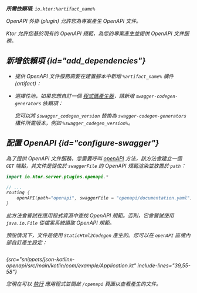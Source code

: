 [//]: # (title: OpenAPI)

<primary-label ref="server-plugin"/>

<var name="artifact_name" value="ktor-server-openapi"/>
<var name="package_name" value="io.ktor.server.plugins.openapi"/>
<var name="plugin_api_link" value="https://api.ktor.io/ktor-server/ktor-server-plugins/ktor-server-openapi/io.ktor.server.plugins.openapi/open-a-p-i.html"/>

<tldr>
<p>
<b>所需依賴項</b>: <code>io.ktor:%artifact_name%</code>
</p>
<var name="example_name" value="json-kotlinx-openapi"/>
<include from="lib.topic" element-id="download_example"/>
<include from="lib.topic" element-id="native_server_not_supported"/>
</tldr>

<link-summary>
OpenAPI 外掛 (plugin) 允許您為專案產生 OpenAPI 文件。
</link-summary>

Ktor 允許您基於現有的 OpenAPI 規範，為您的專案產生並提供 OpenAPI 文件服務。

<include from="server-swagger-ui.md" element-id="open-api-note"/>

## 新增依賴項 {id="add_dependencies"}

* 提供 OpenAPI 文件服務需要在建置腳本中新增 `%artifact_name%` 構件 (artifact)：

  <include from="lib.topic" element-id="add_ktor_artifact"/>

* 選擇性地，如果您想自訂一個 [程式碼產生器](https://github.com/swagger-api/swagger-codegen-generators)，請新增 `swagger-codegen-generators` 依賴項：

  <var name="group_id" value="io.swagger.codegen.v3"/>
  <var name="artifact_name" value="swagger-codegen-generators"/>
  <var name="version" value="swagger_codegen_version"/>
  <include from="lib.topic" element-id="add_artifact"/>

  您可以將 `$swagger_codegen_version` 替換為 `swagger-codegen-generators` 構件所需版本，例如 `%swagger_codegen_version%`。

## 配置 OpenAPI {id="configure-swagger"}

為了提供 OpenAPI 文件服務，您需要呼叫 [openAPI](%plugin_api_link%) 方法，該方法會建立一個 `GET` 端點，其文件是從位於 `swaggerFile` 的 OpenAPI 規範渲染並放置於 `path`：

```kotlin
import io.ktor.server.plugins.openapi.*

// ...
routing {
    openAPI(path="openapi", swaggerFile = "openapi/documentation.yaml")
}
```

此方法會嘗試在應用程式資源中查找 OpenAPI 規範。否則，它會嘗試使用 `java.io.File` 從檔案系統讀取 OpenAPI 規範。

預設情況下，文件是使用 `StaticHtml2Codegen` 產生的。您可以在 `openAPI` 區塊內部自訂產生設定：

```kotlin
```
{src="snippets/json-kotlinx-openapi/src/main/kotlin/com/example/Application.kt" include-lines="39,55-58"}

您現在可以 [執行](server-run.md) 應用程式並開啟 `/openapi` 頁面以查看產生的文件。